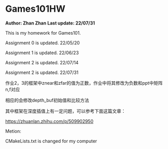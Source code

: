 # Games101HW

__Author: Zhan Zhan__
__Last update: 22/07/31__



This is my homework for Games101.

Assignment 0 is updated. 22/05/20

Assignment 1 is updated. 22/06/23

Assignment 2 is updated. 22/07/14

Assignment 2 is updated. 22/07/31



作业2，3的框架中znear和zfar的值为正数，作业中将其修改为负数和ppt中矩阵n,f对应

相应的会修改depth_buf初始值和比较方法

其中框架在深度插值上有一定问题，可以参考下面这篇文章：

https://zhuanlan.zhihu.com/p/509902950



Metion: 

CMakeLists.txt is changed for my computer



